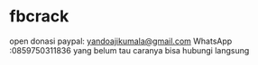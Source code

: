 # fbcrack
open donasi
paypal: yandoajikumala@gmail.com
WhatsApp :0859750311836
yang belum tau caranya bisa hubungi langsung 
